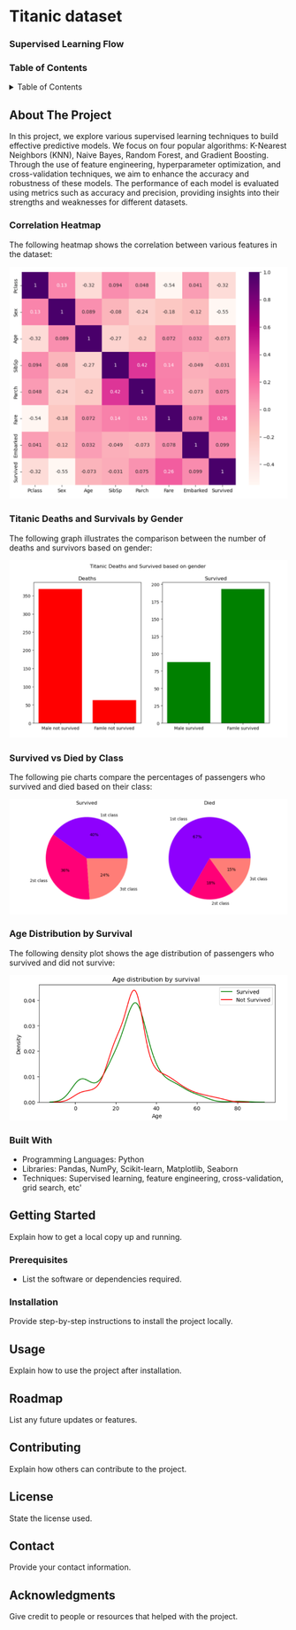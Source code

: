 # Titanic dataset
### Supervised Learning Flow


### Table of Contents

<details>
  <summary>Table of Contents</summary>

  - [About The Project](#about-the-project)
  - [Built With](#built-with)
  - [Getting Started](#getting-started)
    - [Prerequisites](#prerequisites)
    - [Installation](#installation)
  - [Usage](#usage)
  - [Roadmap](#roadmap)
  - [Contributing](#contributing)
  - [License](#license)
  - [Contact](#contact)
  - [Acknowledgments](#acknowledgments)

</details>

## About The Project
In this project, we explore various supervised learning techniques to build effective predictive models. We focus on four popular algorithms: K-Nearest Neighbors (KNN), Naive Bayes, Random Forest, and Gradient Boosting. Through the use of feature engineering, hyperparameter optimization, and cross-validation techniques, we aim to enhance the accuracy and robustness of these models. The performance of each model is evaluated using metrics such as accuracy and precision, providing insights into their strengths and weaknesses for different datasets.
### Correlation Heatmap

The following heatmap shows the correlation between various features in the dataset:

![Correlation Heatmap](images/Capture.PNG)

### Titanic Deaths and Survivals by Gender

The following graph illustrates the comparison between the number of deaths and survivors based on gender:

![Titanic Deaths and Survivals](images/Capture.2PNG.PNG)
### Survived vs Died by Class

The following pie charts compare the percentages of passengers who survived and died based on their class:

![Survived vs Died by Class](images/Capture1.PNG)
### Age Distribution by Survival

The following density plot shows the age distribution of passengers who survived and did not survive:

![Age Distribution by Survival](images/Capture4.PNG)

### Built With
* Programming Languages: Python
* Libraries: Pandas, NumPy, Scikit-learn, Matplotlib, Seaborn
* Techniques: Supervised learning, feature engineering, cross-validation, grid search, etc'

## Getting Started
Explain how to get a local copy up and running.

### Prerequisites
- List the software or dependencies required.

### Installation
Provide step-by-step instructions to install the project locally.

## Usage
Explain how to use the project after installation.

## Roadmap
List any future updates or features.

## Contributing
Explain how others can contribute to the project.

## License
State the license used.

## Contact
Provide your contact information.

## Acknowledgments
Give credit to people or resources that helped with the project.
